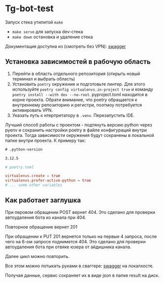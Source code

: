 # Tg-bot-test

Запуск стека утилитой `make`

- `make serve` для запуска dev-стека
- `make down` остановка и удаление стека

Документация доступна из (смотреть без VPN): [swagger](http://localhost:8123/docs)

## Установка зависимостей в рабочую область

1. Перейти в область отдельного репозитория (открыть новый терминал и выбрать область)
2. Установить `poetry` окружение и подготовьте линтер. Для этого используйте `poetry config virtualenvs.in-project true` и команду `poetry install --with dev --no-root`. pyproject.toml находится в корне проекта. Обрати внимание, что poetry обращается к внутреннему репозиторию и регистри, поэтмоу потребуется активировать VPN.
3. Указать путь к нтерпретатору в `.venv`. Перезапустить IDE.

Лучший способ работы с проектом - подтянуть версию python через pyenv и сохранить настройки poetry в файле конфигураций внутри проекта. Тогда зависимости окружения будут сохранены в локальной папке внутри проекта. К примеру так:

```txt
# .python-version

3.12.5
```

```toml
# poetry.toml

virtualenvs.create = true
virtualenvs.prefer-active-python = true
# ... some other variables
```

## Как работает заглушка

При перовом обращении POST вернет 404. Это сделано для проверки автоудаления бота из канала при 404.

Повторное обращение вернет 201

При обращении к PUT 201 вернется только на первые 4 запроса, после чего на 6-ом запросе поднимется 404. Это сделано для проверки автоудаления бота при отвяке юзера от айдишника канала.

Далее цикл можно повторить.

Все этом можно потыкать руками в сваггере: [swagger](http://localhost:8123/docs) на локалхосте.

Получая данные, сервис сохраняет их в виде json в папке result на диск.
